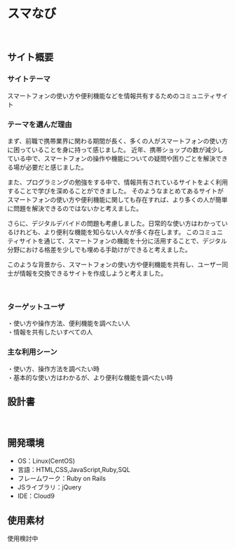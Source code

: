 # スマなび
​
## サイト概要
### サイトテーマ
スマートフォンの使い方や便利機能などを情報共有するためのコミュニティサイト


### テーマを選んだ理由
まず、前職で携帯業界に関わる期間が長く、多くの人がスマートフォンの使い方に困っていることを身に持って感じました。
近年、携帯ショップの数が減少している中で、スマートフォンの操作や機能についての疑問や困りごとを解決できる場が必要だと感じました。

また、プログラミングの勉強をする中で、情報共有されているサイトをよく利用することで学びを深めることができました。
そのようなまとめてあるサイトがスマートフォンの使い方や便利機能に関しても存在すれば、より多くの人が簡単に問題を解決できるのではないかと考えました。

さらに、デジタルデバイドの問題も考慮しました。日常的な使い方はわかっているけれども、より便利な機能を知らない人々が多く存在します。
このコミュニティサイトを通じて、スマートフォンの機能を十分に活用することで、デジタル分野における格差を少しでも埋める手助けができると考えました。

このような背景から、スマートフォンの使い方や便利機能を共有し、ユーザー同士が情報を交換できるサイトを作成しようと考えました。

​
### ターゲットユーザ
・使い方や操作方法、便利機能を調べたい人  
・情報を共有したいすべての人
​
### 主な利用シーン
・使い方、操作方法を調べたい時  
・基本的な使い方はわかるが、より便利な機能を調べたい時
​
## 設計書
<!--テーマを設定・提出する時点では不要です-->
​
## 開発環境
- OS：Linux(CentOS)
- 言語：HTML,CSS,JavaScript,Ruby,SQL
- フレームワーク：Ruby on Rails
- JSライブラリ：jQuery
- IDE：Cloud9
​
## 使用素材
使用検討中